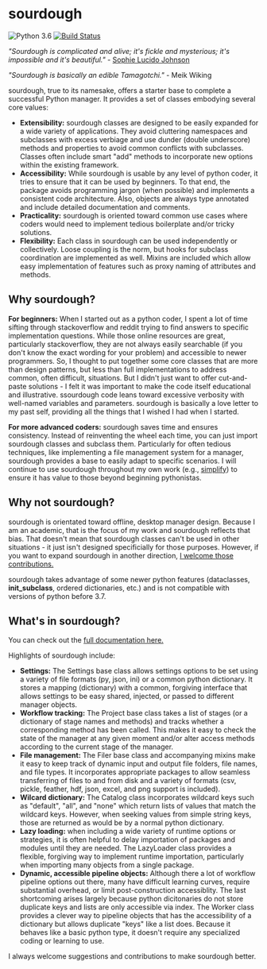 # sourdough

![Python 3.6](https://img.shields.io/badge/python-3.6-blue.svg)
[![Build Status](https://img.shields.io/travis/with_precedent/sourdough.base.svg)](https://travis-ci.org/with_precedent/sourdough)

<em>"Sourdough is complicated and alive; it's fickle and mysterious; it's impossible and it's beautiful."</em> - [Sophie Lucido Johnson](https://www.bonappetit.com/story/sourdough-starter-love-letter)

<em>"Sourdough is basically an edible Tamagotchi."</em> - Meik Wiking

sourdough, true to its namesake, offers a starter base to complete a successful Python manager. It provides a set of classes embodying several core values:

* **Extensibility:** sourdough classes are designed to be easily expanded for a wide variety of applications. They avoid cluttering namespaces and subclasses with excess verbiage and use dunder (double underscore) methods and properties to avoid common conflicts with subclasses. Classes often include smart "add" methods to incorporate new options within the existing framework.
* **Accessibility:** While sourdough is usable by any level of python coder, it tries to ensure that it can be used by beginners. To that end, the package avoids programming jargon (when possible) and implements a consistent code architecture. Also, objects are always type annotated and include detailed documentation and comments.
* **Practicality:** sourdough is oriented toward common use cases where coders would need to implement tedious boilerplate and/or tricky solutions.
* **Flexibility:** Each class in sourdough can be used independently or collectively. Loose coupling is the norm, but hooks for subclass coordination are implemented as well. Mixins are included which allow easy implementation of features such as proxy naming of attributes and methods.

## Why sourdough?

**For beginners:** When I started out as a python coder, I spent a lot of time sifting through stackoverflow and reddit trying to find answers to specific implementation questions. While those online resources are great, particularly stackoverflow, they are not always easily searchable (if you don't know the exact wording for your problem) and accessible to newer programmers. So, I thought to put together some core classes that are more than design patterns, but less than full implementations to address common, often difficult, situations. But I didn't just want to offer cut-and-paste solutions - I felt it was important to make the code itself educational and illustrative. ssourdough code leans toward excessive verbosity with well-named variables and parameters. sourdough is basically a love letter to my past self, providing all the things that I wished I had when I started.

**For more advanced coders:** sourdough saves time and ensures consistency. Instead of reinventing the wheel each time, you can just import sourdough classes and subclass them. Particularly for often tedious techniques, like implementing a file management system for a manager, sourdough provides a base to easily adapt to specific scenarios. I will continue to use sourdough throughout my own work (e.g., [simplify](https://www.github.com/WithPrecedent/simplify)) to ensure it has value to those beyond beginning pythonistas.

## Why not sourdough?

sourdough is orientated toward offline, desktop manager design. Because I am an academic, that is the focus of my work and sourdough reflects that bias. That doesn't mean that sourdough classes can't be used in other situations - it just isn't designed specificially for those purposes. However, if you want to expand sourdough in another direction, [I welcome those contributions.](https://github.com/WithPrecedent/sourdough/contributors_guide.md)

sourdough takes advantage of some newer python features (dataclasses, __init_subclass__, ordered dictionaries, etc.) and is not compatible with versions of python before 3.7.

## What's in sourdough?

You can check out the [full documentation here.]()

Highlights of sourdough include:

* **Settings:** The Settings base class allows settings options to be set using a variety of file formats (py, json, ini) or a common python dictionary. It stores a mapping (dictionary) with a common, forgiving interface that allows settings to be easy shared, injected, or passed to different manager objects.
* **Workflow tracking:** The Project base class takes a list of stages (or a dictionary of stage names and methods) and tracks whether a corresponding method has been called. This makes it easy to check the state of the manager at any given moment and/or alter access methods according to the current stage of the manager.
* **File management:** The Filer base class and accompanying mixins make it easy to keep track of dynamic input and output file folders, file names, and file types. It incorporates appropriate packages to allow seamless transferring of files to and from disk and a variety of formats (csv, pickle, feather, hdf, json, excel, and png support is included).
* **Wilcard dictionary:** The Catalog class incorporates wildcard keys such as "default", "all", and "none" which return lists of values that match the wildcard keys. However, when seeking values from simple string keys, those are returned as would be by a normal python dictionary.
* **Lazy loading:** when including a wide variety of runtime options or strategies, it is often helpful to delay importation of packages and modules until they are needed. The LazyLoader class provides a flexible, forgiving way to implement runtime importation, particularly when importing many objects from a single package.
* **Dynamic, accessible pipeline objects:** Although there a lot of workflow pipeline options out there, many have difficult learning curves, require substantial overhead, or limit post-construction accessiblity. The last shortcoming arises largely because python dicitonaries do not store duplicate keys and lists are only accessible via index. The Worker class provides a clever way to pipeline objects that has the accessibility of a dictionary but allows duplicate "keys" like a list does. Because it behaves like a basic python type, it doesn't require any specialized coding or learning to use.

I always welcome suggestions and contributions to make sourdough better.
